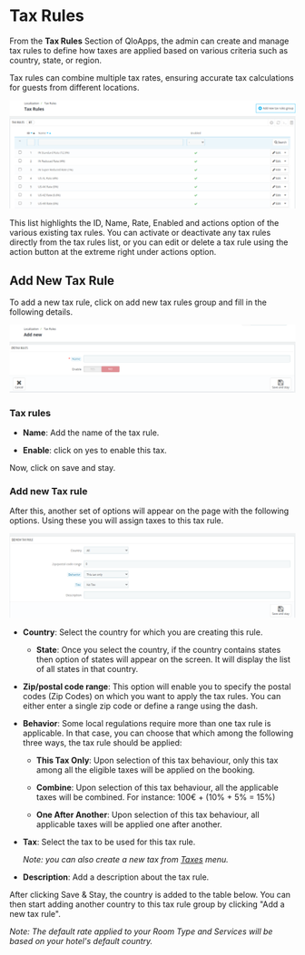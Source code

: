 # Tax Rules

From the **Tax Rules** Section of QloApps, the admin can create and manage tax rules to define how taxes are applied based on various criteria such as country, state, or region.

Tax rules can combine multiple tax rates, ensuring accurate tax calculations for guests from different locations.

![Tax rules!](./Tax-Rules.png)

This list highlights the ID, Name, Rate, Enabled and actions option of the various existing tax rules. You can activate or deactivate any tax rules directly from the tax rules list, or you can edit or delete a tax rule using the action button at the extreme right under actions option.

## Add New Tax Rule

To add a new tax rule, click on add new tax rules group and fill in the following details.

![add new tax rules!](./Tax-Rules-Add-new.png)

### Tax rules

- **Name**: Add the name of the tax rule.

- **Enable**: click on yes to enable this tax.

Now, click on save and stay.

### Add new Tax rule

After this, another set of options will appear on the page with the following options. Using these you will assign taxes to this tax rule.

![new tax rule!](./new_tax_rule.png)

- **Country**: Select the country for which you are creating this rule.

    - **State**: Once you select the country, if the country contains states then option of states will appear on the screen. It will display the list of all states in that country.

- **Zip/postal code range**: This option will enable you to specify the postal codes (Zip Codes) on which you want to apply the tax rules. You can either enter a single zip code or define a range using the dash.

- **Behavior**: Some local regulations require more than one tax rule is applicable. In that case, you can choose that which among the following three ways, the tax rule should be applied:

    - **This Tax Only**: Upon selection of this tax behaviour, only this tax among all the eligible taxes will be applied on the booking.

    - **Combine**: Upon selection of this tax behaviour, all the applicable taxes will be combined. For instance: 100€ + (10% + 5% = 15%)

    - **One After Another**: Upon selection of this tax behaviour, all applicable taxes will be applied one after another.

- **Tax**: Select the tax to be used for this tax rule.

  *Note: you can also create a new tax from [Taxes](../taxes/) menu.*

- **Description**: Add a description about the tax rule.

After clicking Save & Stay, the country is added to the table below. You can then start adding another country to this tax rule group by clicking "Add a new tax rule".



*Note: The default rate applied to your Room Type and Services will be based on your hotel's default country.*



